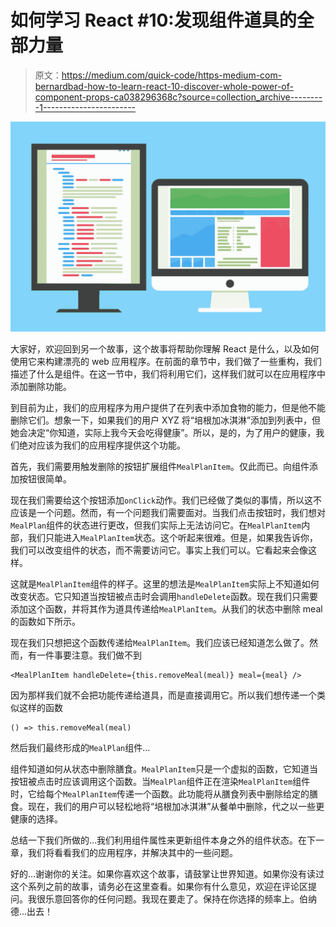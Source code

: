 # 如何学习 React #10:发现组件道具的全部力量

> 原文：<https://medium.com/quick-code/https-medium-com-bernardbad-how-to-learn-react-10-discover-whole-power-of-component-props-ca038296368c?source=collection_archive---------1----------------------->

![](img/169ddc681d5c7de65d9ffe77087409fc.png)

大家好，欢迎回到另一个故事，这个故事将帮助你理解 React 是什么，以及如何使用它来构建漂亮的 web 应用程序。在前面的章节中，我们做了一些重构，我们描述了什么是组件。在这一节中，我们将利用它们，这样我们就可以在应用程序中添加删除功能。

到目前为止，我们的应用程序为用户提供了在列表中添加食物的能力，但是他不能删除它们。想象一下，如果我们的用户 XYZ 将“培根加冰淇淋”添加到列表中，但她会决定“你知道，实际上我今天会吃得健康”。所以，是的，为了用户的健康，我们绝对应该为我们的应用程序提供这个功能。

首先，我们需要用触发删除的按钮扩展组件`MealPlanItem`。仅此而已。向组件添加按钮很简单。

现在我们需要给这个按钮添加`onClick`动作。我们已经做了类似的事情，所以这不应该是一个问题。然而，有一个问题我们需要面对。当我们点击按钮时，我们想对`MealPlan`组件的状态进行更改，但我们实际上无法访问它。在`MealPlanItem`内部，我们只能进入`MealPlanItem`状态。这个听起来很难。但是，如果我告诉你，我们可以改变组件的状态，而不需要访问它。事实上我们可以。它看起来会像这样。

这就是`MealPlanItem`组件的样子。这里的想法是`MealPlanItem`实际上不知道如何改变状态。它只知道当按钮被点击时会调用`handleDelete`函数。现在我们只需要添加这个函数，并将其作为道具传递给`MealPlanItem`。从我们的状态中删除 meal 的函数如下所示。

现在我们只想把这个函数传递给`MealPlanItem`。我们应该已经知道怎么做了。然而，有一件事要注意。我们做不到

```
<MealPlanItem handleDelete={this.removeMeal(meal)} meal={meal} />
```

因为那样我们就不会把功能传递给道具，而是直接调用它。所以我们想传递一个类似这样的函数

```
() => this.removeMeal(meal)
```

然后我们最终形成的`MealPlan`组件…

组件知道如何从状态中删除膳食。`MealPlanItem`只是一个虚拟的函数，它知道当按钮被点击时应该调用这个函数。当`MealPlan`组件正在渲染`MealPlanItem`组件时，它给每个`MealPlanItem`传递一个函数。此功能将从膳食列表中删除给定的膳食。现在，我们的用户可以轻松地将“培根加冰淇淋”从餐单中删除，代之以一些更健康的选择。

总结一下我们所做的…我们利用组件属性来更新组件本身之外的组件状态。在下一章，我们将看看我们的应用程序，并解决其中的一些问题。

好的…谢谢你的关注。如果你喜欢这个故事，请鼓掌让世界知道。如果你没有读过这个系列之前的故事，请务必在这里查看。如果你有什么意见，欢迎在评论区提问。我很乐意回答你的任何问题。我现在要走了。保持在你选择的频率上。伯纳德…出去！